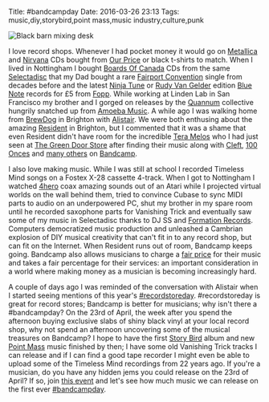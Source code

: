 Title: #bandcampday
Date: 2016-03-26 23:13
Tags: music,diy,storybird,point mass,music industry,culture,punk

![Black barn mixing desk](http://40.media.tumblr.com/13975963d22df530b39b4847fc074fbf/tumblr_nwb9p6k9OZ1uz3ez3o1_1280.jpg "Black barn mixing desk")

I love record shops. Whenever I had pocket money it would go on
[Metallica](https://metallica.com/) and
[Nirvana](http://www.nirvana.com/) CDs bought from [Our
Price](https://en.wikipedia.org/wiki/Our_Price) or black t-shirts to
match. When I lived in Nottingham I bought [Boards Of
Canada](http://www.boardsofcanada.com) CDs from the same
[Selectadisc](http://www.selectadisc.co.uk/) that my Dad bought a rare
[Fairport Convention](http://www.fairportconvention.com/) single from
decades before and the latest [Ninja Tune](http://ninjatune.net/) or
[Rudy Van Gelder](https://en.wikipedia.org/wiki/Rudy_Van_Gelder)
edition [Blue Note](http://www.bluenote.com/) records for £5 from
[Fopp](http://www.fopp.com/). While working at Linden Lab in San
Francisco my brother and I gorged on releases by the
[Quannum](https://en.wikipedia.org/wiki/Quannum_Projects) collective
hungrily snatched up from [Amoeba Music](http://www.amoeba.com/). A
while ago I was walking home from
[BrewDog](https://www.brewdog.com/bars/uk/brighton) in Brighton with
[Alistair](http://alistairriddoch.org/). We were both enthusing about
the amazing [Resident](http://www.resident-music.com/) in Brighton,
but I commented that it was a shame that even Resident didn't have
room for the incredible [Tera Melos](http://teramelos.net/) who I had
just seen at [The Green Door
Store](http://www.thegreendoorstore.co.uk/) after finding their music
along with [Cleft](http://www.cleftband.co.uk), [100
Onces](https://100onces.bandcamp.com/) and [many
others](https://bandcamp.com/pointmass) on
[Bandcamp](https://bandcamp.com/).

I also love making music. While I was still at school I recorded
Timeless Mind songs on a Fostex X-28 cassette 4-track. When I got to
Nottingham I watched [4hero](http://4hero.co.uk) coax amazing sounds
out of an Atari while I projected virtual worlds on the wall behind
them, tried to convince Cubase to sync MIDI parts to audio on an
underpowered PC, shut my brother in my spare room until he recorded
saxophone parts for Vanishing Trick and eventually saw some of my
music in Selectadisc thanks to DJ SS and [Formation
Records](http://formationrecordsuk.com/). Computers democratized music
production and unleashed a Cambrian explosion of DIY musical
creativity that can't fit in to any record shop, but can fit on the
Internet. When Resident runs out of room, Bandcamp keeps
going. Bandcamp also allows musicians to charge a [fair
price](http://www.informationisbeautiful.net/visualizations/how-much-do-music-artists-earn-online-2015-remix/)
for their music and takes a fair percentage for their services: an
important consideration in a world where making money as a musician is
becoming increasingly hard.

A couple of days ago I was reminded of the conversation with Alistair
when I started seeing mentions of this year's
[#recordstoreday](https://twitter.com/hashtag/recordstoreday?lang=en-gb). #recordstoreday
is great for record stores; Bandcamp is better for musicians; why
isn't there a #bandcampday? On the 23rd of April, the week after you
spend the afternoon buying exclusive slabs of shiny black vinyl at
your local record shop, why not spend an afternoon uncovering some of
the musical treasures on Bandcamp? I hope to have the first [Story
Bird](http://storybird.band/) album and new [Point
Mass](https://pointmass.bandcamp.com/) music finished by then; I have
some old Vanishing Trick tracks I can release and if I can find a good
tape recorder I might even be able to upload some of the Timeless Mind
recordings from 22 years ago. If you're a musician, do you have any
hidden jems you could release on the 23rd of April? If so, join [this
event](https://www.facebook.com/events/691558950987175/) and let's see
how much music we can release on the first ever
[#bandcampday](https://twitter.com/hashtag/bandcampday?lang=en-gb).
